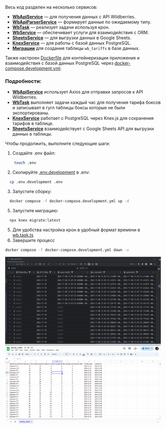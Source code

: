 Весь код разделен на несколько сервисов:
- **[WbApiService](src/modules/wb/wb-api.service.ts)** — для получения данных с API Wildberries.
- **[WbApiParserService](src/modules/wb/wb-api-parser.service.ts)** — формирует данные по ожидаемому типу.
- **[WbTask](src/modules/wb/wb.task.ts)** — реализует задачи используя крон.
- **[WbService](src/modules/wb/wb.service.ts)** — обеспечивает услуги для взаимодействия с ORM.
- **[SheetsService](src/modules/sheets/sheets.service.ts)** — для выгрузки данных в Google Sheets.
- **[KnexService](src/database/knex.service.ts)** — для работы с базой данных PostgreSQL.
- **[Миграции](src/database/migrations)** для создания таблицы `wb_tariffs` в базе данных.

Также настроен [Dockerfile](Dockerfile) для контейнеризации приложения и взаимодействия с базой данных PostgreSQL через [docker-compose.development.yml](docker-compose.development.yml).

### Подробности:
- **[WbApiService](src/modules/wb/wb-api.service.ts)** использует Axios для отправки запросов к API Wildberries.
- **[WbTask](src/modules/wb/wb.task.ts)** выполняет задачи каждый час для получения тарифа боксов и записывает в гугл таблицы боксы которые не были экспортированы.
- **[KnexService](src/database/knex.service.ts)** работает с PostgreSQL через Knex.js для сохранения тарифов в таблице.
- **[SheetsService](src/modules/sheets/sheets.service.ts)** взаимодействует с Google Sheets API для выгрузки данных в таблицы.

Чтобы продолжить, выполните следующие шаги:
1. Создайте .env файл:
```bash
    touch .env
```
2. Скопируйте [.env.development](.env.development) в .env:
```bash
  cp .env.development .env
```
3. Запустите сборку: 
```bash
  docker compose -f docker-compose.development.yml up -d
```
5. Запустите миграцию:
```bash
  npx knex migrate:latest 
```
5. Для удобства настройка крон в удобный формат времени в [wb.task.ts](src/modules/wb/wb.task.ts)
6. Завершите процесс
```bash
docker compose -f docker-compose.development.yml down -v
```
![db.png](img/db.png)
![img_1.png](img/sheets.png)
